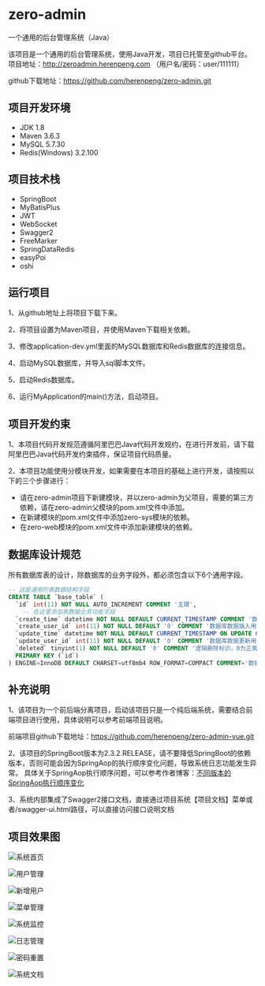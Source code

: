 # zero-admin
一个通用的后台管理系统（Java）

该项目是一个通用的后台管理系统，使用Java开发，项目已托管至github平台。
项目地址：http://zeroadmin.herenpeng.com （用户名/密码：user/111111）

github下载地址：https://github.com/herenpeng/zero-admin.git

## 项目开发环境
- JDK   1.8
- Maven 3.6.3
- MySQL 5.7.30
- Redis(Windows) 3.2.100

## 项目技术栈
- SpringBoot
- MyBatisPlus
- JWT
- WebSocket
- Swagger2
- FreeMarker
- SpringDataRedis
- easyPoi
- oshi

## 运行项目
1、从github地址上将项目下载下来。

2、将项目设置为Maven项目，并使用Maven下载相关依赖。

3、修改application-dev.yml里面的MySQL数据库和Redis数据库的连接信息。

4、启动MySQL数据库，并导入sql脚本文件。

5、启动Redis数据库。

6、运行MyApplication的main()方法，启动项目。


## 项目开发约束
1、本项目代码开发规范遵循阿里巴巴Java代码开发规约，在进行开发前，请下载阿里巴巴Java代码开发约束插件，保证项目代码质量。

2、本项目功能使用分模块开发，如果需要在本项目的基础上进行开发，请按照以下的三个步骤进行：
- 请在zero-admin项目下新建模块，并以zero-admin为父项目，需要的第三方依赖，请在zero-admin父模块的pom.xml文件中添加。
- 在新建模块的pom.xml文件中添加zero-sys模块的依赖。
- 在zero-web模块的pom.xml文件中添加新建模块的依赖。

## 数据库设计规范

所有数据库表的设计，除数据库的业务字段外，都必须包含以下6个通用字段。

```sql
-- 这是通用的表数据结构字段
CREATE TABLE `base_table` (
  `id` int(11) NOT NULL AUTO_INCREMENT COMMENT '主键',
	-- 在这里添加表数据业务功能字段
  `create_time` datetime NOT NULL DEFAULT CURRENT_TIMESTAMP COMMENT '数据库数据插入时间',
  `create_user_id` int(11) NOT NULL DEFAULT '0' COMMENT '数据库数据插入用户主键',
  `update_time` datetime NOT NULL DEFAULT CURRENT_TIMESTAMP ON UPDATE CURRENT_TIMESTAMP COMMENT '数据库数据更新时间',
  `update_user_id` int(11) NOT NULL DEFAULT '0' COMMENT '数据库数据更新用户主键',
  `deleted` tinyint(1) NOT NULL DEFAULT '0' COMMENT '逻辑删除标识，0为正常，1为逻辑删除，默认为0',
  PRIMARY KEY (`id`)
) ENGINE=InnoDB DEFAULT CHARSET=utf8mb4 ROW_FORMAT=COMPACT COMMENT='数据库基本表';
```

## 补充说明

1、该项目为一个前后端分离项目，启动该项目只是一个纯后端系统，需要结合前端项目进行使用，具体说明可以参考前端项目说明。

前端项目github下载地址：https://github.com/herenpeng/zero-admin-vue.git


2、该项目的SpringBoot版本为2.3.2.RELEASE，请不要降低SpringBoot的依赖版本，否则可能会因为SpringAop的执行顺序变化问题，导致系统日志功能发生异常。
具体关于SpringAop执行顺序问题，可以参考作者博客：[不同版本的SpringAop执行顺序变化](https://blog.csdn.net/qq_45193304/article/details/109430545)

3、系统内部集成了Swagger2接口文档，直接通过项目系统【项目文档】菜单或者/swagger-ui.html路径，可以直接访问接口说明文档


## 项目效果图

![系统首页](./assets/image/01.png)

![用户管理](./assets/image/02.png)

![新增用户](./assets/image/03.png)

![菜单管理](./assets/image/04.png)

![系统监控](./assets/image/05.png)

![日志管理](./assets/image/06.png)

![密码重置](./assets/image/07.png)

![系统文档](./assets/image/08.png)
